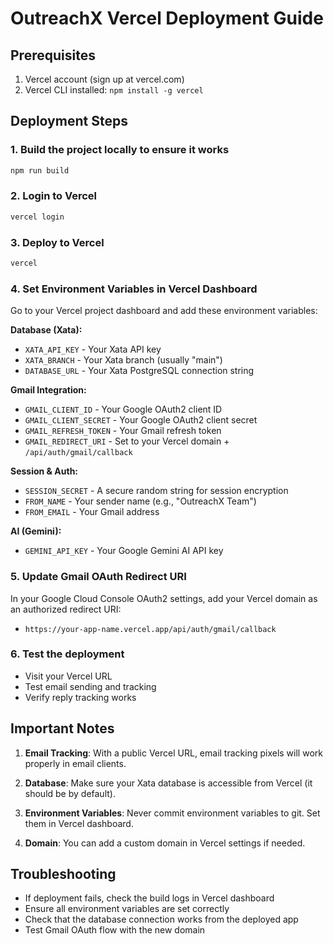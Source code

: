 # OutreachX Vercel Deployment Guide

## Prerequisites
1. Vercel account (sign up at vercel.com)
2. Vercel CLI installed: `npm install -g vercel`

## Deployment Steps

### 1. Build the project locally to ensure it works
```bash
npm run build
```

### 2. Login to Vercel
```bash
vercel login
```

### 3. Deploy to Vercel
```bash
vercel
```

### 4. Set Environment Variables in Vercel Dashboard
Go to your Vercel project dashboard and add these environment variables:

**Database (Xata):**
- `XATA_API_KEY` - Your Xata API key
- `XATA_BRANCH` - Your Xata branch (usually "main")
- `DATABASE_URL` - Your Xata PostgreSQL connection string

**Gmail Integration:**
- `GMAIL_CLIENT_ID` - Your Google OAuth2 client ID
- `GMAIL_CLIENT_SECRET` - Your Google OAuth2 client secret
- `GMAIL_REFRESH_TOKEN` - Your Gmail refresh token
- `GMAIL_REDIRECT_URI` - Set to your Vercel domain + `/api/auth/gmail/callback`

**Session & Auth:**
- `SESSION_SECRET` - A secure random string for session encryption
- `FROM_NAME` - Your sender name (e.g., "OutreachX Team")
- `FROM_EMAIL` - Your Gmail address

**AI (Gemini):**
- `GEMINI_API_KEY` - Your Google Gemini AI API key

### 5. Update Gmail OAuth Redirect URI
In your Google Cloud Console OAuth2 settings, add your Vercel domain as an authorized redirect URI:
- `https://your-app-name.vercel.app/api/auth/gmail/callback`

### 6. Test the deployment
- Visit your Vercel URL
- Test email sending and tracking
- Verify reply tracking works

## Important Notes

1. **Email Tracking**: With a public Vercel URL, email tracking pixels will work properly in email clients.

2. **Database**: Make sure your Xata database is accessible from Vercel (it should be by default).

3. **Environment Variables**: Never commit environment variables to git. Set them in Vercel dashboard.

4. **Domain**: You can add a custom domain in Vercel settings if needed.

## Troubleshooting

- If deployment fails, check the build logs in Vercel dashboard
- Ensure all environment variables are set correctly
- Check that the database connection works from the deployed app
- Test Gmail OAuth flow with the new domain
